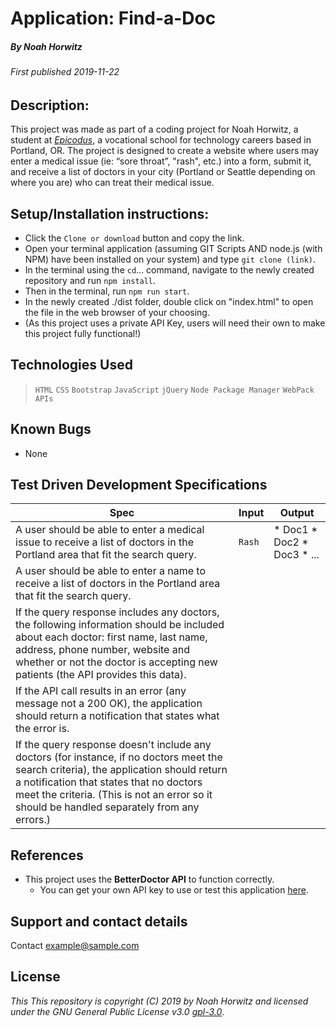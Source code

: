 # Application: **Find-a-Doc**

##### By Noah Horwitz

###### _First published 2019-11-22_

## Description:
This project was made as part of a coding project for Noah Horwitz, a student at _[Epicodus](http://www.epicodus.com)_, a vocational school for technology careers based in Portland, OR. The project is designed to create a website where users may enter a medical issue (ie: “sore throat”, "rash", etc.) into a form, submit it, and receive a list of doctors in your city (Portland or Seattle depending on where you are) who can treat their medical issue.

<!-- The fully deployed project is hosted on GH-Pages [HERE](https://nhhor.github.io/pandemic). -->

## Setup/Installation instructions:
* Click the `Clone or download` button and copy the link.
* Open your terminal application (assuming GIT Scripts AND node.js (with NPM) have been installed on your system) and type `git clone (link)`.
* In the terminal using the `cd`... command, navigate to the newly created repository and run `npm install`.
* Then in the terminal, run `npm run start`.
* In the newly created ./dist folder, double click on "index.html" to open the file in the web browser of your choosing.
* (As this project uses a private API Key, users will need their own to make this project fully functional!)

## Technologies Used
> `HTML`
> `CSS`
> `Bootstrap`
> `JavaScript`
> `jQuery`
> `Node Package Manager`
> `WebPack`
> `APIs`

## Known Bugs
* None

## Test Driven Development Specifications

|Spec|Input|Output|
|-|-|-|
|A user should be able to enter a medical issue to receive a list of doctors in the Portland area that fit the search query.|`Rash`|* Doc1 * Doc2 * Doc3 * ...|
|A user should be able to enter a name to receive a list of doctors in the Portland area that fit the search query.|||
|If the query response includes any doctors, the following information should be included about each doctor: first name, last name, address, phone number, website and whether or not the doctor is accepting new patients (the API provides this data).|||
|If the API call results in an error (any message not a 200 OK), the application should return a notification that states what the error is.|||
|If the query response doesn't include any doctors (for instance, if no doctors meet the search criteria), the application should return a notification that states that no doctors meet the criteria. (This is not an error so it should be handled separately from any errors.)|||





## References
* This project uses the **BetterDoctor API** to function correctly.
  * You can get your own API key to use or test this application [here](https://developer.betterdoctor.com/).

## Support and contact details
Contact [example@sample.com](mailto:example@sample.com)

## License
_This This repository is copyright (C) 2019 by Noah Horwitz and licensed under the GNU General Public License v3.0 [gpl-3.0](https://www.gnu.org/licenses/gpl-3.0.en.html)_.
